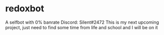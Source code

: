 # redoxbot
A selfbot with 0% banrate
Discord: Silent#2472
This is my next upcoming project, just need to find some time from life and school and I will be on it
